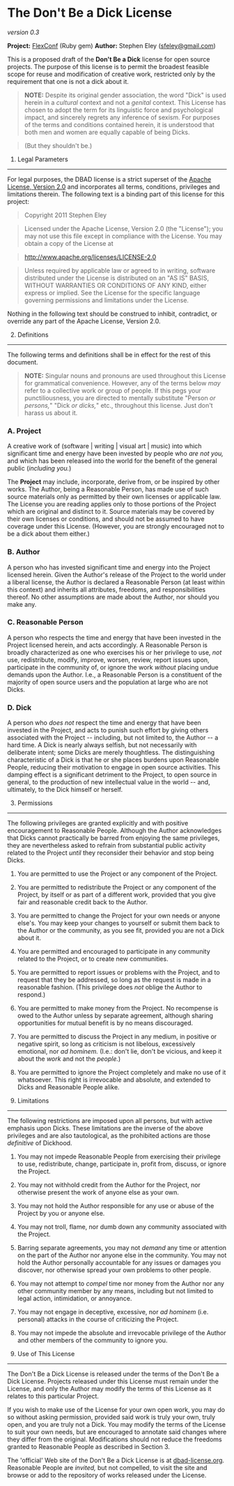 The Don't Be a Dick License
===========================
_version 0.3_

**Project:** [FlexConf][3] (Ruby gem)
**Author:**  Stephen Eley (<sfeley@gmail.com>)

This is a proposed draft of the **Don't Be a Dick** license for open source projects.  The purpose of this license is to permit the broadest feasible scope for reuse and modification of creative work, restricted only by the requirement that one is not a dick about it.

>  **NOTE:** Despite its original gender association, the word "Dick" is used herein in a _cultural_ context and not a _genital_ context.  This License has chosen to adopt the term for its linguistic force and psychological impact, and sincerely regrets any inference of sexism.  For purposes of the terms and conditions contained herein, it is understood that both men and women are equally capable of being Dicks.  

>  (But they shouldn't be.)  


1. Legal Parameters
-------------------
For legal purposes, the DBAD license is a strict superset of the [Apache License, Version 2.0][1] and incorporates all terms, conditions, privileges and limitations therein.  The following text is a binding part of this license for this project:

> Copyright 2011 Stephen Eley

> Licensed under the Apache License, Version 2.0 (the "License");
  you may not use this file except in compliance with the License.
  You may obtain a copy of the License at

>   <http://www.apache.org/licenses/LICENSE-2.0>

> Unless required by applicable law or agreed to in writing, software
  distributed under the License is distributed on an "AS IS" BASIS,
  WITHOUT WARRANTIES OR CONDITIONS OF ANY KIND, either express or implied.
  See the License for the specific language governing permissions and
  limitations under the License.

Nothing in the following text should be construed to inhibit, contradict, or override any part of the Apache License, Version 2.0.  

2. Definitions
--------------
The following terms and definitions shall be in effect for the rest of this document.

>  **NOTE:** Singular nouns and pronouns are used throughout this License for 
  grammatical convenience.  However, any of the terms below _may_ refer to a
  collective work or group of people.  If this pegs your punctiliousness, you
  are directed to mentally substitute "Person _or persons,_" "Dick _or 
  dicks,_" etc., throughout this license.  Just don't harass us about it.

### A. Project

A creative work of (software | writing | visual art | music) into which significant time and energy have been invested by people who _are not you,_ and which has been released into the world for the benefit of the general public (_including you._)

The **Project** may include, incorporate, derive from, or be inspired by other works.  The Author, being a Reasonable Person, has made use of such source materials only as permitted by their own licenses or applicable law.  The License you are reading applies only to those portions of the Project which are original and distinct to it.  Source materials may be covered by their own licenses or conditions, and should not be assumed to have coverage under this License.  (However, you are strongly encouraged not to be a dick about them either.)

### B. Author

A person who has invested significant time and energy into the Project licensed herein.  Given the Author's release of the Project to the world under a liberal license, the Author is declared a Reasonable Person (at least within this context) and inherits all attributes, freedoms, and responsibilities thereof.  No other assumptions are made about the Author, nor should you make any.

### C. Reasonable Person

A person who respects the time and energy that have been invested in the Project licensed herein, and acts accordingly.  A Reasonable Person is broadly characterized as one who exercises his or her privilege to use, _not_ use, redistribute, modify, improve, worsen, review, report issues upon, participate in the community of, or ignore the work _without_ placing undue demands upon the Author.  I.e., a Reasonable Person is a constituent of the majority of open source users and the population at large who are not Dicks.

### D. Dick

A person who _does not_ respect the time and energy that have been invested in the Project, and acts to punish such effort by giving others associated with the Project -- including, but not limited to, the Author -- a hard time.  A Dick is nearly always selfish, but not necessarily with deliberate intent; some Dicks are merely thoughtless.  The distinguishing characteristic of a Dick is that he or she places burdens upon Reasonable People, reducing their motivation to engage in open source activities.  This damping effect is a significant detriment to the Project, to open source in general, to the production of new intellectual value in the world -- and, ultimately, to the Dick himself or herself.

3. Permissions
--------------

The following privileges are granted explicitly and with positive encouragement to Reasonable People.  Although the Author acknowledges that Dicks cannot practically be barred from enjoying the same privileges, they are nevertheless asked to refrain from substantial public activity related to the Project _until_ they reconsider their behavior and stop being Dicks.

1. You are permitted to use the Project or any component of the Project.

2. You are permitted to redistribute the Project or any component of the Project, by itself or as part of a different work, provided that you give fair and reasonable credit back to the Author.

3. You are permitted to change the Project for your own needs or anyone else's.  You may keep your changes to yourself or submit them back to the Author or the community, as you see fit, provided you are not a Dick about it.

4. You are permitted and encouraged to participate in any community related to the Project, or to create new communities.

5. You are permitted to report issues or problems with the Project, and to request that they be addressed, so long as the request is made in a reasonable fashion.  (This privilege does _not_ oblige the Author to respond.)

6. You are permitted to make money from the Project.  No recompense is owed to the Author unless by separate agreement, although sharing opportunities for mutual benefit is by no means discouraged.

7. You are permitted to discuss the Project in any medium, in positive or negative spirit, so long as criticism is not libelous, excessively emotional, nor _ad hominem._  (I.e.: don't lie, don't be vicious, and keep it about the _work_ and not the _people._)

8. You are permitted to ignore the Project completely and make no use of it whatsoever.  This right is irrevocable and absolute, and extended to Dicks and Reasonable People alike.

4. Limitations
--------------

The following restrictions are imposed upon all persons, but with active emphasis upon Dicks.  These limitations are the inverse of the above privileges and are also tautological, as the prohibited actions are those _definitive_ of Dickhood.

1. You may not impede Reasonable People from exercising their privilege to use, redistribute, change, participate in, profit from, discuss, or ignore the Project.

2. You may not withhold credit from the Author for the Project, nor otherwise present the work of anyone else as your own.

3. You may not hold the Author responsible for any use or abuse of the Project by you or anyone else.

4. You may not troll, flame, nor dumb down any community associated with the Project.

5. Barring separate agreements, you may not _demand_ any time or attention on the part of the Author nor anyone else in the community.  You may not hold the Author personally accountable for any issues or damages you discover, nor otherwise spread your own problems to other people.

6. You may not attempt to _compel_ time nor money from the Author nor any other community member by any means, including but not limited to legal action, intimidation, or annoyance.  

7. You may not engage in deceptive, excessive, nor _ad hominem_ (i.e. personal) attacks in the course of criticizing the Project.

8. You may not impede the absolute and irrevocable privilege of the Author and other members of the community to ignore you.  

5. Use of This License
----------------------
The Don't Be a Dick License is released under the terms of the Don't Be a Dick License. Projects released under this License must remain under the License, and only the Author may modify the terms of this License as it relates to this particular Project.

If you wish to make use of the License for your own open work, you may do so without asking permission, provided said work is truly your own, truly open, and you are truly not a Dick. You may modify the terms of the License to suit your own needs, but are encouraged to annotate said changes where they differ from the original.  Modifications should not reduce the freedoms granted to Reasonable People as described in Section 3.

The 'official' Web site of the Don't Be a Dick License is at [dbad-license.org][2]. Reasonable People are _invited,_ but not compelled, to visit the site and browse or add to the repository of works released under the License.


[1]: http://apache.org/licenses/LICENSE-2.0
[2]: http://dbad-license.org
[3]: http://github.com/SFEley/flexconf
